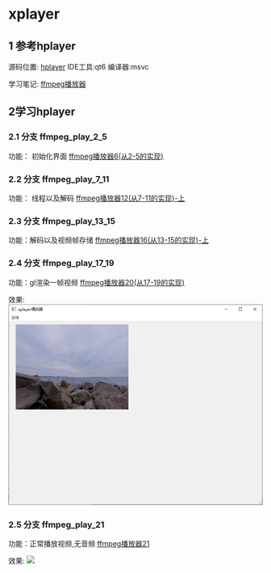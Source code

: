 # xplayer
## 1 参考hplayer
源码位置: [hplayer](https://github.com/ithewei/hplayer)
IDE工具:qt6
编译器:msvc

学习笔记: [ffmpeg播放器](https://juejin.cn/column/7499977945202458661)

## 2学习hplayer

### 2.1 分支 ffmpeg_play_2_5 
功能： 初始化界面
[ffmpeg播放器6(从2-5的实现)](https://juejin.cn/post/7502329326098333705)

### 2.2 分支 ffmpeg_play_7_11 
功能： 线程以及解码
[ffmpeg播放器12(从7-11的实现)-上](https://juejin.cn/post/7504878700553060402)

### 2.3 分支 ffmpeg_play_13_15 
功能：解码以及视频帧存储
[ffmpeg播放器16(从13-15的实现)-上](https://juejin.cn/post/7507554645227028507)


### 2.4 分支 ffmpeg_play_17_19 
功能：gl渲染一帧视频
[ffmpeg播放器20(从17-19的实现)](https://juejin.cn/post/7510587921788207144)

效果:
![](file/01_一帧.png)

### 2.5 分支 ffmpeg_play_21 
功能：正常播放视频,无音频
[ffmpeg播放器21](https://juejin.cn/post/7512745040306520099)

效果:
![](file/02_正常播放.gif)
